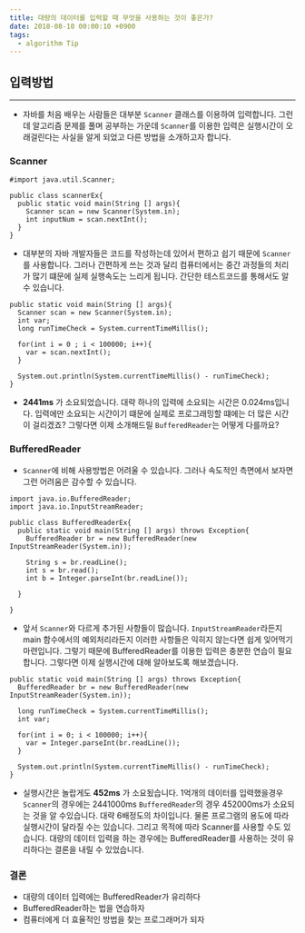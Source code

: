 ```yaml
---
title: 대량의 데이터를 입력할 때 무엇을 사용하는 것이 좋은가?
date: 2018-08-10 00:00:10 +0900
tags:
  - algorithm Tip
---
```



## 입력방법
---

- 자바를 처음 배우는 사람들은 대부분 `Scanner` 클래스를 이용하여 입력합니다. 그런데 알고리즘 문제를 풀며 공부하는 가운데 `Scanner`를 이용한 입력은 실행시간이 오래걸린다는 사실을 알게 되었고 다른 방법을 소개하고자 합니다.

### Scanner

```
#import java.util.Scanner;

public class scannerEx{
  public static void main(String [] args){
    Scanner scan = new Scanner(System.in);
    int inputNum = scan.nextInt();
  }
}
```

- 대부분의 자바 개발자들은 코드를 작성하는데 있어서 편하고 쉽기 때문에 `Scanner`를 사용합니다. 그러나 간편하게 쓰는 것과 달리 컴퓨터에서는 중간 과정들의 처리가 많기 떄문에 실제 실행속도는 느리게 됩니다. 간단한 테스트코드를 통해서도 알 수 있습니다.

```
public static void main(String [] args){
  Scanner scan = new Scanner(System.in);
  int var;
  long runTimeCheck = System.currentTimeMillis();

  for(int i = 0 ; i < 100000; i++){
    var = scan.nextInt();
  }

  System.out.println(System.currentTimeMillis() - runTimeCheck);  
}
```

- **2441ms** 가 소요되었습니다. 대략 하나의 입력에 소요되는 시간은 0.024ms입니다. 입력에만 소요되는 시간이기 떄문에 실제로 프로그래밍할 떄에는 더 많은 시간이 걸리겠죠? 그렇다면 이제 소개해드릴 `BufferedReader`는 어떻게 다를까요?

### BufferedReader
- `Scanner`에 비해 사용방법은 어려울 수 있습니다. 그러나 속도적인 측면에서 보자면 그런 어려움은 감수할 수 있습니다.

```
import java.io.BufferedReader;
import java.io.InputStreamReader;

public class BufferedReaderEx{
  public static void main(String [] args) throws Exception{
    BufferedReader br = new BufferedReader(new InputStreamReader(System.in));

    String s = br.readLine();
    int s = br.read();
    int b = Integer.parseInt(br.readLine());

  }

}
```

- 앞서 `Scanner`와 다르게 추가된 사항들이 많습니다. `InputStreamReader`라든지 main 함수에서의 예외처리라든지 이러한 사항들은 익히지 않는다면 쉽게 잊어먹기 마련입니다. 그렇기 때문에 BufferedReader를 이용한 입력은 충분한 연습이 필요합니다. 그렇다면 이제 실행시간에 대해 알아보도록 해보겠습니다.

```
public static void main(String [] args) throws Exception{
  BufferedReader br = new BufferedReader(new InputStreamReader(System.in));

  long runTimeCheck = System.currentTimeMillis();
  int var;

  for(int i = 0; i < 100000; i++){
    var = Integer.parseInt(br.readLine());
  }

  System.out.println(System.currentTimeMillis() - runTimeCheck);
}

```

- 실행시간은 놀랍게도 **452ms** 가 소요됬습니다. 1억개의 데이터를 입력했을경우 `Scanner`의 경우에는 2441000ms `BufferedReader`의 경우 452000ms가 소요되는 것을 알 수있습니다. 대략 6배정도의 차이입니다. 물론 프로그램의 용도에 따라 실행시간이 달라질 수는 있습니다. 그리고 목적에 따라 Scanner를 사용할 수도 있습니다. 대량의 데이터 입력을 하는 경우에는 BufferedReader를 사용하는 것이 유리하다는 결론을 내릴 수 있었습니다.


### 결론
- 대량의 데이터 입력에는 BufferedReader가 유리하다
- BufferedReader하는 법을 연습하자
- 컴퓨터에게 더 효율적인 방법을 찾는 프로그래머가 되자
